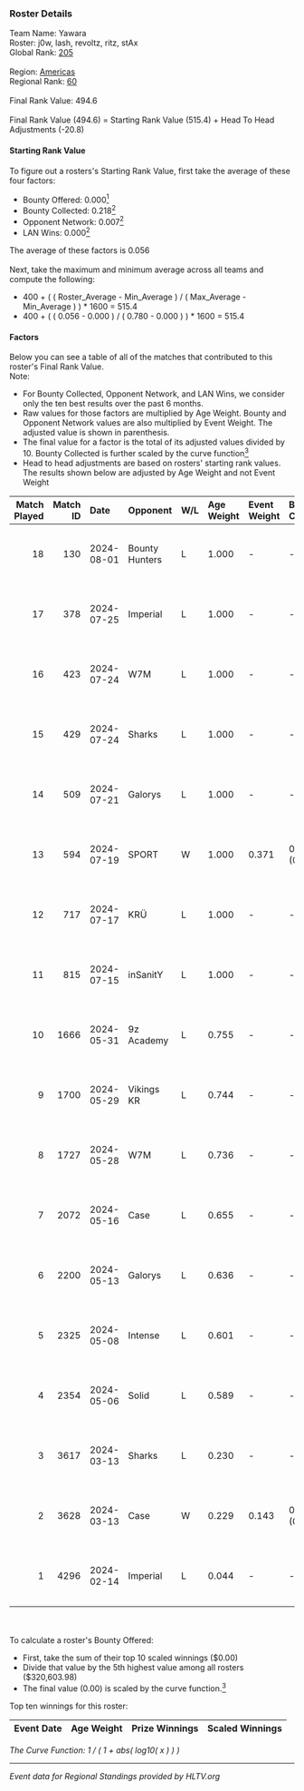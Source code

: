 ### Roster Details<br />
Team Name: Yawara<br />
Roster: j0w, lash, revoltz, ritz, stAx<br />
Global Rank: [205](../standings_global.md)<br />
<br />
Region: [Americas]( ../standings_americas.md)<br />
Regional Rank: [60]( ../standings_americas.md)<br />
<br />
Final Rank Value:  494.6<br />
<br />
Final Rank Value (494.6) = Starting Rank Value (515.4) + Head To Head Adjustments (-20.8)<br />

#### Starting Rank Value<br />
To figure out a rosters's Starting Rank Value, first take the average of these four factors:<br />
- Bounty Offered: 0.000[<sup>1</sup>](#table2)
- Bounty Collected: 0.218[<sup>2</sup>](#table1)
- Opponent Network: 0.007[<sup>2</sup>](#table1)
- LAN Wins: 0.000[<sup>2</sup>](#table1)

The average of these factors is 0.056<br />
<br />
Next, take the maximum and minimum average across all teams and compute the following:<br />
- 400 + ( ( Roster_Average - Min_Average ) / ( Max_Average - Min_Average ) ) * 1600 = 515.4
- 400 + ( ( 0.056 - 0.000 ) / ( 0.780 - 0.000 ) ) * 1600 = 515.4


#### Factors<br />
Below you can see a table of all of the matches that contributed to this roster's Final Rank Value.<br />
Note:<br />

- For Bounty Collected, Opponent Network, and LAN Wins, we consider only the ten best results over the past 6 months.
- Raw values for those factors are multiplied by Age Weight. Bounty and Opponent Network values are also multiplied by Event Weight. The adjusted value is shown in parenthesis.
- The final value for a factor is the total of its adjusted values divided by 10. Bounty Collected is further scaled by the curve function[<sup>3</sup>](#curveFunction)
- Head to head adjustments are based on rosters' starting rank values. The results shown below are adjusted by Age Weight and not Event Weight
<span id="table1"></span><br />


| Match Played | Match ID | Date       | Opponent       | W/L | Age Weight | Event Weight | Bounty Collected | Opponent Network | LAN Wins  | H2H Adj. | Roster                          |
| -: | -: | :- | :- | :- | :- | :- | :- | :- | :- | -: | :- |
|           18 |      130 | 2024-08-01 | Bounty Hunters | L   | 1.000      | -            | -                | -                | -         |    -2.47 | j0w, lash, revoltz, ritz, stAx  |
|           17 |      378 | 2024-07-25 | Imperial       | L   | 1.000      | -            | -                | -                | -         |    -0.72 | j0w, lash, revoltz, ritz, stAx  |
|           16 |      423 | 2024-07-24 | W7M            | L   | 1.000      | -            | -                | -                | -         |    -4.87 | j0w, lash, revoltz, ritz, stAx  |
|           15 |      429 | 2024-07-24 | Sharks         | L   | 1.000      | -            | -                | -                | -         |    -2.02 | j0w, lash, revoltz, ritz, stAx  |
|           14 |      509 | 2024-07-21 | Galorys        | L   | 1.000      | -            | -                | -                | -         |    -5.08 | j0w, lash, revoltz, ritz, stAx  |
|           13 |      594 | 2024-07-19 | SPORT          | W   | 1.000      | 0.371        | 0.004 (0.002)    | 0.113 (0.042)    | 0 (0.000) |    23.02 | j0w, lash, revoltz, ritz, stAx  |
|           12 |      717 | 2024-07-17 | KRÜ            | L   | 1.000      | -            | -                | -                | -         |    -3.28 | j0w, lash, revoltz, ritz, stAx  |
|           11 |      815 | 2024-07-15 | inSanitY       | L   | 1.000      | -            | -                | -                | -         |    -1.32 | j0w, lash, revoltz, ritz, stAx  |
|           10 |     1666 | 2024-05-31 | 9z Academy     | L   | 0.755      | -            | -                | -                | -         |   -11.85 | j0w, lash, ritz, stAx, Straafer |
|            9 |     1700 | 2024-05-29 | Vikings KR     | L   | 0.744      | -            | -                | -                | -         |    -3.64 | j0w, lash, perez, ritz, stAx    |
|            8 |     1727 | 2024-05-28 | W7M            | L   | 0.736      | -            | -                | -                | -         |    -4.20 | j0w, lash, perez, ritz, stAx    |
|            7 |     2072 | 2024-05-16 | Case           | L   | 0.655      | -            | -                | -                | -         |    -2.16 | j0w, lash, perez, ritz, stAx    |
|            6 |     2200 | 2024-05-13 | Galorys        | L   | 0.636      | -            | -                | -                | -         |    -1.98 | j0w, lash, perez, ritz, stAx    |
|            5 |     2325 | 2024-05-08 | Intense        | L   | 0.601      | -            | -                | -                | -         |    -4.06 | j0w, lash, perez, ritz, stAx    |
|            4 |     2354 | 2024-05-06 | Solid          | L   | 0.589      | -            | -                | -                | -         |    -2.17 | j0w, lash, perez, ritz, stAx    |
|            3 |     3617 | 2024-03-13 | Sharks         | L   | 0.230      | -            | -                | -                | -         |    -0.53 | j0w, lash, leleo, perez, stAx   |
|            2 |     3628 | 2024-03-13 | Case           | W   | 0.229      | 0.143        | 0.029 (0.001)    | 0.795 (0.026)    | 0 (0.000) |     6.57 | j0w, lash, leleo, perez, stAx   |
|            1 |     4296 | 2024-02-14 | Imperial       | L   | 0.044      | -            | -                | -                | -         |    -0.02 | j0w, lash, leleo, perez, stAx   |

<br />
<span id="table2"></span><br />
To calculate a roster's Bounty Offered:<br />

- First, take the sum of their top 10 scaled winnings ($0.00)
- Divide that value by the 5th highest value among all rosters ($320,603.98)
- The final value (0.00) is scaled by the curve function.[<sup>3</sup>](#curveFunction)

Top ten winnings for this roster:<br />

| Event Date | Age Weight | Prize Winnings | Scaled Winnings |
| :- | -: | :- | :- |


<span id="curveFunction"></span>_The Curve Function: 1 / ( 1 + abs( log10( x ) ) )_<br />

---
_Event data for Regional Standings provided by HLTV.org_<br />
